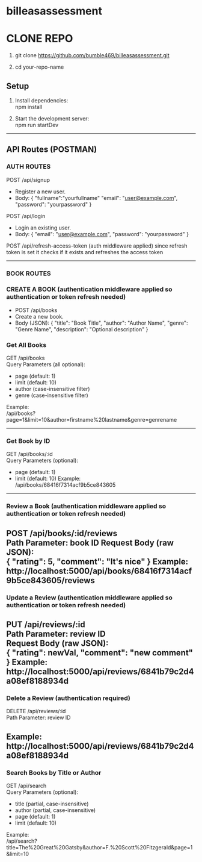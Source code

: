 # billeasassessment

# CLONE REPO
1. git clone https://github.com/bumble469/billeasassessment.git
   
3. cd your-repo-name

## Setup

1. Install dependencies:  
   npm install

2. Start the development server:  
   npm run startDev

------------------------------------------------

## API Routes (POSTMAN)

### AUTH ROUTES

POST /api/signup
- Register a new user.
- Body:
  {
    "fullname":"yourfullname"
    "email": "user@example.com",
    "password": "yourpassword"
  }

POST /api/login
- Login an existing user.
- Body:
  {
    "email": "user@example.com",
    "password": "yourpassword"
  }

POST /api/refresh-access-token (auth middleware applied)
since refresh token is set it checks if it exists and refreshes the access token

---------------------------
### BOOK ROUTES

### CREATE A BOOK  (authentication middleware applied so authentication or token refresh needed)
- POST /api/books
- Create a new book.
- Body (JSON):
  {
    "title": "Book Title",
    "author": "Author Name",
    "genre": "Genre Name",
    "description": "Optional description"
  }


### Get All Books  
GET /api/books  
Query Parameters (all optional):  
- page (default: 1)  
- limit (default: 10)  
- author (case-insensitive filter)  
- genre (case-insensitive filter)  

Example:  
/api/books?page=1&limit=10&author=firstname%20lastname&genre=genrename

---

### Get Book by ID 
GET /api/books/:id  
Query Parameters (optional):  
- page (default: 1)  
- limit (default: 10) 
Example:  
/api/books/68416f7314acf9b5ce843605

---

### Review a Book  (authentication middleware applied so authentication or token refresh needed)
POST /api/books/:id/reviews  
Path Parameter: book ID
Request Body (raw JSON):  
{
  "rating": 5,
  "comment": "It's nice"
}
Example:
http://localhost:5000/api/books/68416f7314acf9b5ce843605/reviews
---

### Update a Review  (authentication middleware applied so authentication or token refresh needed)
PUT /api/reviews/:id  
Path Parameter: review ID  
Request Body (raw JSON):  
{
  "rating": newVal,
  "comment": "new comment"
}
Example:
http://localhost:5000/api/reviews/6841b79c2d4a08ef8188934d
---

### Delete a Review  (authentication required)
DELETE /api/reviews/:id  
Path Parameter: review ID

Example:
http://localhost:5000/api/reviews/6841b79c2d4a08ef8188934d
---

### Search Books by Title or Author  
GET /api/search  
Query Parameters (optional):  
- title (partial, case-insensitive)  
- author (partial, case-insensitive)  
- page (default: 1)  
- limit (default: 10)  

Example:  
/api/search?title=The%20Great%20Gatsby&author=F.%20Scott%20Fitzgerald&page=1&limit=10

